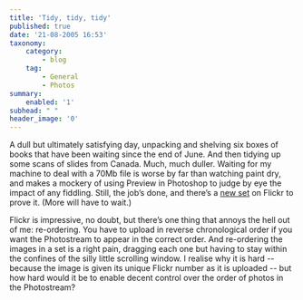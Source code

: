 ```yaml
---
title: 'Tidy, tidy, tidy'
published: true
date: '21-08-2005 16:53'
taxonomy:
    category:
        - blog
    tag:
        - General
        - Photos
summary:
    enabled: '1'
subhead: " "
header_image: '0'
---
```


A dull but ultimately satisfying day, unpacking and shelving six boxes of books that have been waiting since the end of June. And then tidying up some scans of slides from Canada. Much, much duller. Waiting for my machine to deal with a 70Mb file is worse by far than watching paint dry, and makes a mockery of using Preview in Photoshop to judge by eye the impact of any fiddling. Still, the job’s done, and there’s a [new set](https://flickr.com/photos/73529121@N00/sets/793086/) on Flickr to prove it. (More will have to wait.)

Flickr is impressive, no doubt, but there’s one thing that annoys the hell out of me: re-ordering. You have to upload in reverse chronological order if you want the Photostream to appear in the correct order. And re-ordering the images in a set is a right pain, dragging each one but having to stay within the confines of the silly little scrolling window. I realise why it is hard -- because the image is given its unique Flickr number as it is uploaded -- but how hard would it be to enable decent control over the order of photos in the Photostream?
